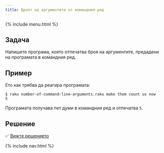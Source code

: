 ```yaml
---
title: Броят на аргументите от командния ред
---
```


{% include menu.html %}

## Задача

Напишете програма, която отпечатва броя на аргументите, предадени на програмата в командния ред.

## Пример

Ето как трябва да реагира програмата:

```console
$ raku number-of-command-line-arguments.raku make them count us now
5
```

Програмата получава пет думи в командния ред и отпечатва `5`.

## Решение

✅ [Вижте решението](solution)

{% include nav.html %}